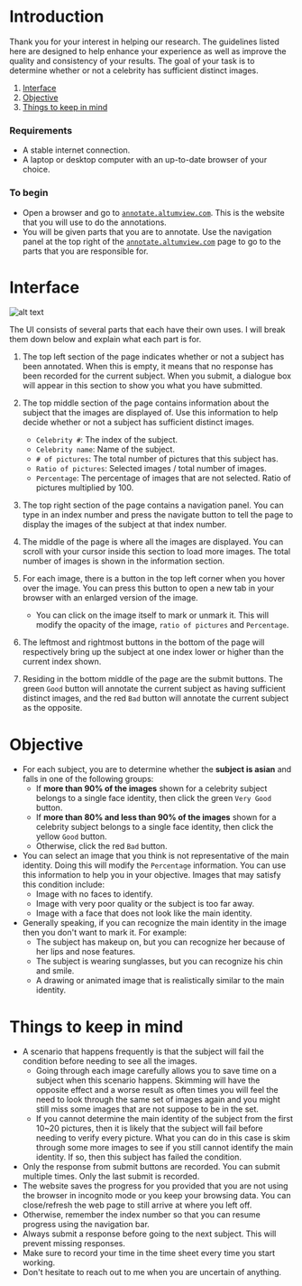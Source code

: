 # Introduction
Thank you for your interest in helping our research. The guidelines listed here are designed to help enhance your experience as well as improve the quality and consistency of your results. The goal of your task is to determine whether or not a celebrity has sufficient distinct images.

 1. [Interface](#Interface)
 2. [Objective](#Instruction)
 3. [Things to keep in mind](#Note)

### Requirements

  - A stable internet connection.
  - A laptop or desktop computer with an up-to-date browser of your choice. 

### To begin

  - Open a browser and go to [`annotate.altumview.com`](http://altumview.herokuapp.com/ "Remember this URL"). This is the website that you will use to do the annotations.
  - You will be given parts that you are to annotate. Use the navigation panel at the top right of the [`annotate.altumview.com`](http://altumview.herokuapp.com/ "Bookmark it maybe") page to go to the parts that you are responsible for.
 
# <a name="Interface"></a>Interface


![alt text](img/Interface.png)

The UI consists of several parts that each have their own uses. I will break them down below and explain what each part is for.
  1. The top left section of the page indicates whether or not a subject has been annotated. When this is empty, it means that no response has been recorded for the current subject. When you submit, a dialogue box will appear in this section to show you what you have submitted.

  2. The top middle section of the page contains information about the subject that the images are displayed of. Use this information to help decide whether or not a subject has sufficient distinct images.
	  - `Celebrity #`: The index of the subject.
	  - `Celebrity name`: Name of the subject.
	  - `# of pictures`: The total number of pictures that this subject has.
	  - `Ratio of pictures`: Selected images / total number of images.
	  - `Percentage`: The percentage of images that are not selected. Ratio of pictures multiplied by 100.
  3. The top right section of the page contains a navigation panel. You can type in an index number and press the navigate button to tell the page to display the images of the subject at that index number. 

  4. The middle of the page is where all the images are displayed. You can scroll with your cursor inside this section to load more images. The total number of images is shown in the information section. 
 5. For each image, there is a button in the top left corner when you hover over the image. You can press this button to open a new tab in your browser with an enlarged version of the image.
	  - You can click on the image itself to mark or unmark it. This will modify the opacity of the image, `ratio of pictures` and `Percentage`.
  6. The leftmost and rightmost buttons in the bottom of the page will respectively bring up the subject at one index lower or higher than the current index shown. 
 7. Residing in the bottom middle of the page are the submit buttons. The green `Good` button will annotate the current subject as having sufficient distinct images, and the red `Bad` button will annotate the current subject as the opposite. 

# <a name="Instruction"></a>Objective
  - For each subject, you are to determine whether the **subject is asian** and falls in one of the following groups: 
	  - If **more than 90% of the images** shown for a celebrity subject belongs to a single face identity, then click the green `Very Good` button.
	  - If **more than 80% and less than 90% of the images** shown for a celebrity subject belongs to a single face identity, then click the yellow `Good` button.
	  - Otherwise, click the red `Bad` button.
  - You can select an image that you think is not representative of the main identity. Doing this will modify the `Percentage` information. You can use this information to help you in your objective. Images that may satisfy this condition include:
	  - Image with no faces to identify. 
	  - Image with very poor quality or the subject is too far away.
	  - Image with a face that does not look like the main identity.
  - Generally speaking, if you can recognize the main identity in the image then you don't want to mark it. For example:
	  - The subject has makeup on, but you can recognize her because of her lips and nose features.
	  - The subject is wearing sunglasses, but you can recognize his chin and smile. 
	  - A drawing or animated image that is realistically similar to the main identity. 

# <a name="Note"></a>Things to keep in mind
  - A scenario that happens frequently is that the subject will fail the condition before needing to see all the images. 
	  - Going through each image carefully allows you to save time on a subject when this scenario happens. Skimming will have the opposite effect and a worse result as often times you will feel the need to look through the same set of images again and you might still miss some images that are not suppose to be in the set.
	  - If you cannot determine the main identity of the subject from the first 10~20 pictures, then it is likely that the subject will fail before needing to verify every picture. What you can do in this case is skim through some more images to see if you still cannot identify the main identity. If so, then this subject has failed the condition. 
  - Only the response from submit buttons are recorded. You can submit multiple times. Only the last submit is recorded.
  - The website saves the progress for you provided that you are not using the browser in incognito mode or you keep your browsing data. You can close/refresh the web page to still arrive at where you left off.
  - Otherwise, remember the index number so that you can resume progress using the navigation bar.
  - Always submit a response before going to the next subject. This will prevent missing responses.
  - Make sure to record your time in the time sheet every time you start working.
  - Don't hesitate to reach out to me when you are uncertain of anything. 


<!--stackedit_data:
eyJoaXN0b3J5IjpbLTM0ODY2NDc0NSwtMTQzMzYxNjAzNF19
-->